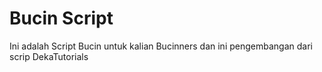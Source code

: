# Bucin Script 
Ini adalah Script Bucin untuk kalian Bucinners dan ini pengembangan dari scrip DekaTutorials
